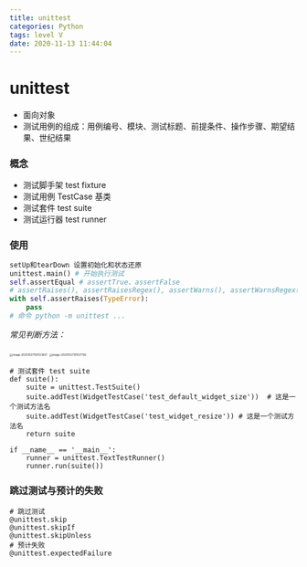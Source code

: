 ```yaml
---
title: unittest
categories: Python
tags: level V
date: 2020-11-13 11:44:04
---
```


# unittest

- 面向对象
- 测试用例的组成：用例编号、模块、测试标题、前提条件、操作步骤、期望结果、世纪结果

### 概念

- 测试脚手架 test fixture
- 测试用例 TestCase 基类
- 测试套件 test suite
- 测试运行器 test runner

<!-- more -->

### 使用

```python
setUp和tearDown 设置初始化和状态还原
unittest.main() # 开始执行测试
self.assertEqual # assertTrue、assertFalse
# assertRaises(), assertRaisesRegex(), assertWarns(), assertWarnsRegex()
with self.assertRaises(TypeError):
    pass
# 命令 python -m unittest ...
```

 *常见判断方法：*

 <img src="https://gitee.com/zhouyuanmin/images/raw/master/imgs/20201027100723.png" alt="image-20201027100723831" style="zoom: 33%;" />

 <img src="https://gitee.com/zhouyuanmin/images/raw/master/imgs/20201027101027.png" alt="image-20201027101027126" style="zoom: 33%;" />

```
# 测试套件 test suite
def suite():
    suite = unittest.TestSuite()
    suite.addTest(WidgetTestCase('test_default_widget_size'))  # 这是一个测试方法名
    suite.addTest(WidgetTestCase('test_widget_resize')) # 这是一个测试方法名
    return suite

if __name__ == '__main__':
    runner = unittest.TextTestRunner()
    runner.run(suite())
```



### 跳过测试与预计的失败

```
# 跳过测试
@unittest.skip
@unittest.skipIf
@unittest.skipUnless
# 预计失败
@unittest.expectedFailure
```

